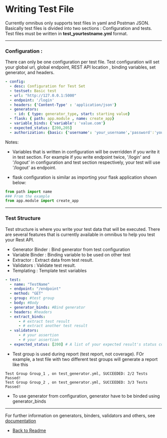 # Writing Test File

Currently omnibus only supports test files in yaml and Postman JSON. Basically test files is divided into two sections : Configuration and tests. Test files must be written in **test_yourtestname.yml** format.

---------------------
### Configuration :

There can only be one configuration per test file. Test configuration will set your global url, global endpoint, REST API location , binding variables, set generator, and headers. 

```yaml
- config:
  - desc: Configuration for Test Set
  - testset: Basic test
  - url: "http://127.0.0.1:5000"
  - endpoint: '/login'
  - headers: {'Content-Type' : 'application/json'}
  - generators: 
    - id: { type: generator_type, start: starting value}
  - flask: { path: app.module , name: create_app}
  - variable_binds: {'variable': 'value.com'}
  - expected_status: [200,205]
  - authorization: {basic: {'username': 'your_username','password':'your_password'}}
```
Notes:
- Variables that is written in configuration will be overridden if you write it in test section. For example if you write endpoint twice,  '/login' and '/logout' in configuration and test section  respectively, your test will use '/logout' as endpoint.

- flask configuration is similar as importing your flask application shown below:
```python
from path import name
### From the example 
from app.module import create_app
```
-----------------------
### Test Structure
Test structure is where you write your test data that will be executed. There are several features that is currently available in omnibus to help you test your Rest API.

- Generator Binder : Bind generator from test configuration
- Variable Binder : Binding variable to be used on other test
- Extractor : Extract data from test result.
- Validators : Validate test result.
- Templating : Template test variables

```yaml
- test: 
  - name: "TestName"
  - endpoint: "/endpoint"
  - method: "GET"
  - group: #test group
  - body: #Body
  - generator_binds: #Bind generator 
  - headers: #headers
  - extract_binds: 
      - # extract test result
      - # extract another test result
  - validators:
      - # your assertion
      - # your assertion
  - expected_status: [200] # A list of your expected result's status code. If not written, default is 200
```

- Test group is used during report (test report, not coverage). FOr example, a test file with two different test groups will generate a report like this

```raw
Test Group Group_1 , on test_generator.yml, SUCCEEDED: 2/2 Tests Passed!
Test Group Group_2 , on test_generator.yml, SUCCEEDED: 3/3 Tests Passed!
```

- To use generator from configuration, generator have to be binded using generator_binds

----------------------------

For further information on generators, binders, validators and others, see [documentation](features.md)

- [Back to Readme](../README.md)